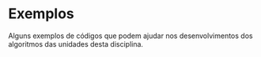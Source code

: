 # Exemplos

Alguns exemplos de códigos que podem ajudar nos desenvolvimentos dos algoritmos
das unidades desta disciplina.
